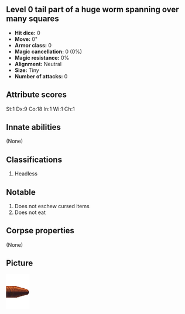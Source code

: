 ## Level 0 tail part of a huge worm spanning over many squares

- **Hit dice:** 0
- **Move:** 0"
- **Armor class:** 0
- **Magic cancellation:** 0 (0%)
- **Magic resistance:** 0%
- **Alignment:** Neutral
- **Size:** Tiny
- **Number of attacks:** 0

## Attribute scores

St:1 Dx:9 Co:18 In:1 Wi:1 Ch:1

## Innate abilities

(None)

## Classifications

1. Headless

## Notable

1. Does not eschew cursed items
2. Does not eat

## Corpse properties

(None)

## Picture

![Elder long worm tail](https://github.com/hyvanmielenpelit/GnollHackTileSet/blob/main/Monsters/elder_long_worm_tail/elder_long_worm_tail.png?raw=true)
